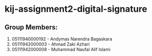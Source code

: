 # kij-assignment2-digital-signature

## Group Members:

1. 05111940000192 - Andymas Narendra Bagaskara
2. 05111942000003 - Ahmad Zaki Azhari
3. 05111942000008 - Muhammad Naufal Alif Islami
